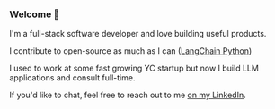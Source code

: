 ### Welcome 👋

I'm a full-stack software developer and love building useful products.

I contribute to open-source as much as I can ([LangChain Python](https://github.com/langchain-ai/langchain))

I used to work at some fast growing YC startup but now I build LLM applications and consult full-time.

If you'd like to chat, feel free to reach out to me [on my LinkedIn](https://www.linkedin.com/in/haiphunghiem/).
